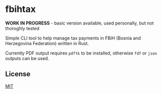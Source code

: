 # fbihtax

**WORK IN PROGRESS** - basic version available, used personally, but not thoroghly tested

Simple CLI tool to help manage tax payments in FBiH (Bosnia and Herzegovina Federation) written in Rust.

Currently PDF output requires `pdftk` to be installed, otherwise `fdf` or `json` outputs can be used.

## License

[MIT](LICENSE)
